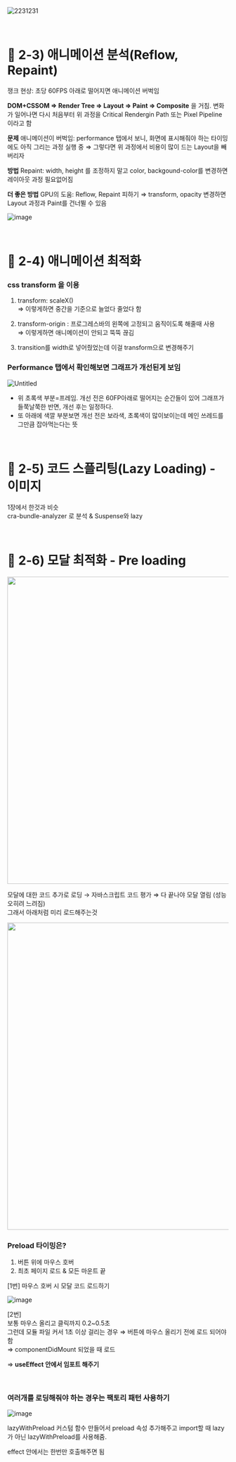 ![2231231](https://user-images.githubusercontent.com/50893303/199966092-6bd2446c-0356-494a-b387-aeb3649d5840.png)

<br/>

# 📖 2-3) 애니메이션 분석(Reflow, Repaint)

쟁크 현상: 초당 60FPS 아래로 떨어지면 애니메이션 버벅임

**DOM+CSSOM ⇒ Render Tree ⇒ Layout ⇒ Paint ⇒ Composite** 을 거침. 변화가 일어나면 다시 처음부터
위 과정을 Critical Rendergin Path 또는 Pixel Pipeline 이라고 함

**문제**
애니메이션이 버벅임: performance 탭에서 보니, 화면에 표시해줘야 하는 타이밍에도 아직 그리는 과정 실행 중
⇒ 그렇다면 위 과정에서 비용이 많이 드는 Layout을 빼버리자

**방법**
Repaint: width, height 를 조정하지 말고 color, backgound-color를 변경하면 레이아웃 과정 필요없어짐

**더 좋은 방법**
GPU의 도움: Reflow, Repaint 피하기
⇒ transform, opacity 변경하면 Layout 과정과 Paint를 건너뛸 수 있음

![image](https://user-images.githubusercontent.com/50893303/199966008-db13c94f-8576-43a2-92d7-bf266199701d.png)

<br/>

# 📖 2-4) 애니메이션 최적화

### css transform 을 이용

1. transform: scaleX()  
   ⇒ 이렇게하면 중간을 기준으로 늘었다 줄었다 함

2. transform-origin : 프로그레스바의 왼쪽에 고정되고 움직이도록 해줄때 사용  
   ⇒ 이렇게하면 애니메이션이 안되고 뚝뚝 끊김

3. transition를 width로 넣어줬었는데 이걸 transform으로 변경해주기

### Performance 탭에서 확인해보면 그래프가 개선된게 보임

![Untitled](https://user-images.githubusercontent.com/50893303/201242871-4530f6bc-d708-4e4a-b056-f17d4af7efbd.png)

- 위 초록색 부분=프레임. 개선 전은 60FP아래로 떨어지는 순간들이 있어 그래프가 들쭉날쭉한 반면, 개선 후는 일정하다.
- 또 아래에 색깔 부분보면 개선 전은 보라색, 초록색이 많이보이는데 메인 쓰레드를 그만큼 잡아먹는다는 뜻

<br/>

# 📖 2-5) 코드 스플리팅(Lazy Loading) - 이미지

1장에서 한것과 비슷  
cra-bundle-analyzer 로 분석 & Suspense와 lazy

<br/>

# 📖 2-6) 모달 최적화 - Pre loading

<img src="https://user-images.githubusercontent.com/50893303/201244985-a1b3a8af-f6c4-4634-bafd-ba431b3b2bc9.png" width="700" />

모달에 대한 코드 추가로 로딩 → 자바스크립트 코드 평가 ⇒ 다 끝나야 모달 열림 (성능 오히려 느려짐)  
그래서 아래처럼 미리 로드해주는것

<img src="https://user-images.githubusercontent.com/50893303/201245234-ef8719d2-6adf-4325-9b56-81404b7eb180.png" width="700" />

### Preload 타이밍은?

1.  버튼 위에 마우스 호버
2.  최초 페이지 로드 & 모든 마운트 끝

[1번] 마우스 호버 시 모달 코드 로드하기

![image](https://user-images.githubusercontent.com/50893303/201247554-04d7673e-faee-44e6-89ed-04ab74851b32.png)

[2번]  
보통 마우스 올리고 클릭까지 0.2~0.5초  
그런데 모듈 파일 커서 1초 이상 걸리는 경우 ⇒ 버튼에 마우스 올리기 전에 로드 되어야함  
⇒ componentDidMount 되었을 때 로드

⇒ **useEffect 안에서 임포트 해주기**

<br/>

### 여러개를 로딩해줘야 하는 경우는 팩토리 패턴 사용하기

![image](https://user-images.githubusercontent.com/50893303/201248965-ce5c939c-c13e-454f-9d4f-b7b25ad149f8.png)

lazyWithPreload 커스텀 함수 만들어서 preload 속성 추가해주고 import할 때 lazy 가 아닌 lazyWithPreload를 사용해줌.

effect 안에서는 한번만 호출해주면 됨

<br/>
